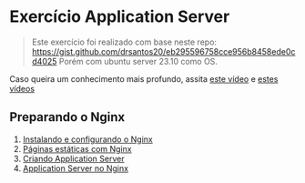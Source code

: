 # Exercício Application Server
> Este exercício foi realizado com base neste repo: https://gist.github.com/drsantos20/eb295596758cce956b8458ede0cd4025
> Porém com ubuntu server 23.10 como OS.

Caso queira um conhecimento mais profundo, assita [este vídeo](https://www.youtube.com/watch?v=M9TwcTb5nFk) e [estes vídeos](https://www.youtube.com/watch?v=XAzUC8RIsRs&list=PLug1HuSfQI04_KZrm0GrTYN1GMyjvJSTy)
## Preparando o Nginx
1) [Instalando e configurando o Nginx](./nginx.md)
2) [Páginas estáticas com Nginx](./nginx_pages.md)
3) [Criando Application Server](./nginx_app.md)
4) [Application Server no Nginx](./nginx_services.md)